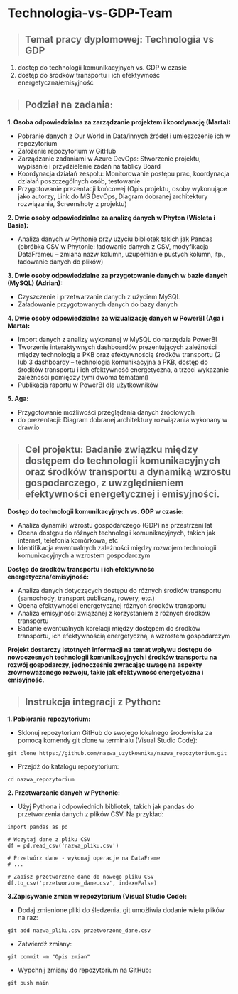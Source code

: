 # Technologia-vs-GDP-Team
> ## Temat pracy dyplomowej: Technologia vs GDP 
1. dostęp do technologii komunikacyjnych vs. GDP w czasie 
2. dostęp do środków transportu i ich efektywność energetyczna/emisyjność

> ## Podział na zadania:
**1. Osoba odpowiedzialna za zarządzanie projektem i koordynację (Marta):**
- Pobranie danych z Our World in Data/innych źródeł i umieszczenie ich w repozytorium
- Założenie repozytorium w GitHub
- Zarządzanie zadaniami w Azure DevOps: Stworzenie projektu, wypisanie i przydzielenie zadań na tablicy Board
- Koordynacja działań zespołu: Monitorowanie postępu prac, koordynacja działań poszczególnych osób, testowanie
- Przygotowanie prezentacji końcowej (Opis projektu, osoby wykonujące jako autorzy, Link do MS DevOps, Diagram dobranej architektury rozwiązania, Screenshoty z projektu)

**2. Dwie osoby odpowiedzialne za analizę danych w Phyton (Wioleta i Basia):**
- Analiza danych w Pythonie przy użyciu bibliotek takich jak Pandas (obróbka CSV w Phytonie: ładowanie danych z CSV, modyfikacja DataFrameu – zmiana nazw kolumn, uzupełnianie pustych kolumn, itp., ładowanie danych do plików)

**3. Dwie osoby odpowiedzialne za przygotowanie danych w bazie danych (MySQL) (Adrian):**
- Czyszczenie i przetwarzanie danych z użyciem MySQL
- Załadowanie przygotowanych danych do bazy danych

**4. Dwie osoby odpowiedzialne za wizualizację danych w PowerBI (Aga i Marta):**
- Import danych z analizy wykonanej w MySQL do narzędzia PowerBI
- Tworzenie interaktywnych dashboardów prezentujących zależności między technologią a PKB oraz efektywnością środków transportu (2 lub 3 dashboardy – technologia komunikacyjna a PKB, dostęp do środków transportu i ich efektywność energetyczna, a trzeci wykazanie zależności pomiędzy tymi dwoma tematami)
- Publikacja raportu w PowerBI dla użytkowników

**5. Aga:**
- Przygotowanie możliwości przeglądania danych źródłowych
- do prezentacji: Diagram dobranej architektury rozwiązania wykonany w draw.io
  
> ## Cel projektu: Badanie związku między dostępem do technologii komunikacyjnych oraz środków transportu a dynamiką wzrostu gospodarczego, z uwzględnieniem efektywności energetycznej i emisyjności.
**Dostęp do technologii komunikacyjnych vs. GDP w czasie:**
- Analiza dynamiki wzrostu gospodarczego (GDP) na przestrzeni lat
- Ocena dostępu do różnych technologii komunikacyjnych, takich jak internet, telefonia komórkowa, etc
- Identifikacja ewentualnych zależności między rozwojem technologii komunikacyjnych a wzrostem gospodarczym

**Dostęp do środków transportu i ich efektywność energetyczna/emisyjność:**
- Analiza danych dotyczących dostępu do różnych środków transportu (samochody, transport publiczny, rowery, etc.)
- Ocena efektywności energetycznej różnych środków transportu
- Analiza emisyjności związanej z korzystaniem z różnych środków transportu
- Badanie ewentualnych korelacji między dostępem do środków transportu, ich efektywnością energetyczną, a wzrostem gospodarczym

**Projekt dostarczy istotnych informacji na temat wpływu dostępu do nowoczesnych technologii komunikacyjnych i środków transportu na rozwój gospodarczy, jednocześnie zwracając uwagę na aspekty zrównoważonego rozwoju, takie jak efektywność energetyczna i emisyjność.**

> ## Instrukcja integracji z Python:
**1. Pobieranie repozytorium:**
- Sklonuj repozytorium GitHub do swojego lokalnego środowiska za pomocą komendy git clone w terminalu (Visual Studio Code):
```
git clone https://github.com/nazwa_uzytkownika/nazwa_repozytorium.git
```
- Przejdź do katalogu repozytorium:
```
cd nazwa_repozytorium
```
**2. Przetwarzanie danych w Pythonie:**
- Użyj Pythona i odpowiednich bibliotek, takich jak pandas do przetworzenia danych z plików CSV. Na przykład:
```
import pandas as pd

# Wczytaj dane z pliku CSV
df = pd.read_csv('nazwa_pliku.csv')

# Przetwórz dane - wykonaj operacje na DataFrame
# ...

# Zapisz przetworzone dane do nowego pliku CSV
df.to_csv('przetworzone_dane.csv', index=False)
```
**3.Zapisywanie zmian w repozytorium (Visual Studio Code):**
- Dodaj zmienione pliki do śledzenia. git umożliwia dodanie wielu plików na raz:
```
git add nazwa_pliku.csv przetworzone_dane.csv
```
- Zatwierdź zmiany:
```
git commit -m "Opis zmian"
```
- Wypchnij zmiany do repozytorium na GitHub:
```
git push main
```
